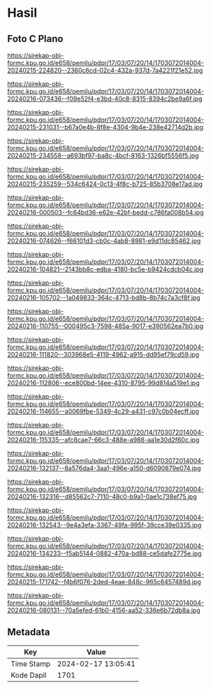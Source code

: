 # Hasil

## Foto C Plano

https://sirekap-obj-formc.kpu.go.id/e658/pemilu/pdpr/17/03/07/20/14/1703072014004-20240215-224820--2360c6cd-02c4-432a-937d-7a4221f21e52.jpg

https://sirekap-obj-formc.kpu.go.id/e658/pemilu/pdpr/17/03/07/20/14/1703072014004-20240216-073436--f09e52f4-e3bd-40c8-8315-8394c2be9a6f.jpg

https://sirekap-obj-formc.kpu.go.id/e658/pemilu/pdpr/17/03/07/20/14/1703072014004-20240215-231031--b67a0e4b-8f8e-4304-9b4e-238e42714d2b.jpg

https://sirekap-obj-formc.kpu.go.id/e658/pemilu/pdpr/17/03/07/20/14/1703072014004-20240215-234558--a693bf97-ba8c-4bcf-8163-1326bf5556f5.jpg

https://sirekap-obj-formc.kpu.go.id/e658/pemilu/pdpr/17/03/07/20/14/1703072014004-20240215-235259--534c6424-0c13-4f8c-b725-85b3708e17ad.jpg

https://sirekap-obj-formc.kpu.go.id/e658/pemilu/pdpr/17/03/07/20/14/1703072014004-20240216-000503--fc64bd36-e62e-42bf-bedd-c786fa008b54.jpg

https://sirekap-obj-formc.kpu.go.id/e658/pemilu/pdpr/17/03/07/20/14/1703072014004-20240216-074626--f66101d3-cb0c-4ab8-8981-e9d11dc85462.jpg

https://sirekap-obj-formc.kpu.go.id/e658/pemilu/pdpr/17/03/07/20/14/1703072014004-20240216-104821--2143bb8c-edba-4180-bc5e-b9424cdcb04c.jpg

https://sirekap-obj-formc.kpu.go.id/e658/pemilu/pdpr/17/03/07/20/14/1703072014004-20240216-105702--1a049833-364c-4713-bd8b-8b74c7a3cf8f.jpg

https://sirekap-obj-formc.kpu.go.id/e658/pemilu/pdpr/17/03/07/20/14/1703072014004-20240216-110755--000495c3-7598-485a-9017-e390562ea7b0.jpg

https://sirekap-obj-formc.kpu.go.id/e658/pemilu/pdpr/17/03/07/20/14/1703072014004-20240216-111820--303968e5-4119-4962-a915-dd95ef79cd59.jpg

https://sirekap-obj-formc.kpu.go.id/e658/pemilu/pdpr/17/03/07/20/14/1703072014004-20240216-112806--ece800bd-14ee-4310-8795-99d814a519e1.jpg

https://sirekap-obj-formc.kpu.go.id/e658/pemilu/pdpr/17/03/07/20/14/1703072014004-20240216-114655--a0069fbe-5349-4c29-a431-c97c0b04ecff.jpg

https://sirekap-obj-formc.kpu.go.id/e658/pemilu/pdpr/17/03/07/20/14/1703072014004-20240216-115335--afc8cae7-66c3-488e-a988-aa1e30d2f60c.jpg

https://sirekap-obj-formc.kpu.go.id/e658/pemilu/pdpr/17/03/07/20/14/1703072014004-20240216-132137--8a576da4-3aa1-496e-a150-d6090879e074.jpg

https://sirekap-obj-formc.kpu.go.id/e658/pemilu/pdpr/17/03/07/20/14/1703072014004-20240216-132316--d85562c7-7110-48c0-b9a1-0ae1c738ef75.jpg

https://sirekap-obj-formc.kpu.go.id/e658/pemilu/pdpr/17/03/07/20/14/1703072014004-20240216-132543--9e4a3efa-3367-49fa-995f-39cce39e0335.jpg

https://sirekap-obj-formc.kpu.go.id/e658/pemilu/pdpr/17/03/07/20/14/1703072014004-20240216-134233--f5ab5144-0882-470a-bd88-ce5dafe2775e.jpg

https://sirekap-obj-formc.kpu.go.id/e658/pemilu/pdpr/17/03/07/20/14/1703072014004-20240215-171742--f4b6f076-2ded-4eae-848c-965c6457489d.jpg

https://sirekap-obj-formc.kpu.go.id/e658/pemilu/pdpr/17/03/07/20/14/1703072014004-20240216-080131--70a5efed-61b0-4156-aa52-336e6b72db8a.jpg


## Metadata

| Key        | Value               |
| ---------- | ------------------- |
| Time Stamp | 2024-02-17 13:05:41 |
| Kode Dapil | 1701                |



